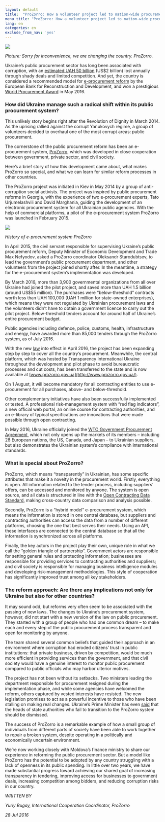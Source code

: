 ```yaml
---
layout: default
title:  "ProZorro: How a volunteer project led to nation-wide procurement reform in Ukraine"
menu_title: "ProZorro: How a volunteer project led to nation-wide procurement reform in Ukraine"
lang: en
categories: en
exclude_from_nav: 'yes'
---
```


<img src="../images/cases/ProZorro-stronger.jpg" />

*Picture: Sorry for inconvenience, we are changing the country. ProZorro.*

Ukraine’s public procurement sector has long been associated with corruption, with an [estimated UAH 50 billion](http://www.kmu.gov.ua/control/en/publish/article?art_id=248843805&cat_id=244314975) (US$2 billion) lost annually through shady deals and limited competition. And yet, the country is considered a recommended model for [e-procurement reform](https://www.ppi-ebrd-uncitral.com/images/stories/pdf/151208_Are_you_ready_for_eProcurement.pdf) by the European Bank for Reconstruction and Development, and won a prestigious [World Procurement Award](http://www.procurementleaders.com/world-procurement-awards/world-procurement-awards/winners) in May 2016.

### How did Ukraine manage such a radical shift within its public procurement system?

This unlikely story begins right after the Revolution of Dignity in March 2014. As the uprising rallied against the corrupt Yanukovych regime, a group of volunteers decided to overhaul one of the most corrupt areas: public procurement.

The cornerstone of the public procurement reform has been an e-procurement system, [ProZorro](http://www.prozorro.gov.ua/), which was developed in close cooperation between government, private sector, and civil society.

Here’s a brief story of how this development came about, what makes ProZorro so special, and what we can learn for similar reform processes in other countries. 

The ProZorro project was initiated in Kiev in May 2014 by a group of anti-corruption social activists. The project was inspired by public procurement reforms in Georgia, with the experience of two e-procurement experts, Tato Urjumelashvili and David Marghania, guiding the development of an electronic procurement system for all Ukrainian public agencies. With the help of commercial platforms, a pilot of the e-procurement system ProZorro was launched in February 2015.

<img src="../images/cases/ProZorro-History.png" />

*History of e-procurement system ProZorro*

In April 2015, the civil servant responsible for supervising Ukraine’s public procurement reform, Deputy Minister of Economic Development and Trade Max Nefyodov, asked a ProZorro coordinator Oleksandr Starodubtsev, to lead the government’s public procurement department, and other volunteers from the project joined shortly after. In the meantime, a strategy for the e-procurement system’s implementation was developed.

By March 2016, more than 3,900 governmental organizations from all over Ukraine had joined the pilot project, and saved more than UAH 1.5 billion (around US$55 million). The purchases were “below-threshold” contracts worth less than UAH 100,000 (UAH 1 million for state-owned enterprises), which means they were not regulated by Ukrainian procurement laws and the volunteers didn’t have to obtain a government licence to carry out the pilot project. Below-threshold tenders account for around half of Ukraine’s entire procurement budget.

Public agencies including defence, police, customs, health, infrastructure and energy, have awarded more than 85,000 tenders through the ProZorro system, as of July 2016.

With the new [law](http://www.kmu.gov.ua/control/en/publish/article?art_id=248843805&cat_id=244314975) into effect in April 2016, the project has been expanding step by step to cover all the country’s procurement. Meanwhile, the central platform, which was hosted by Transparency International Ukraine throughout the development and pilot phase to avoid bureaucratic processes and cut costs, has been transferred to the state and is now available at [www.prozorro.gov.ua](http://www.prozorro.gov.ua/).

On 1 August, it will become mandatory for all contracting entities to use e-procurement for all purchases, above- and below-threshold.   

Other complementary initiatives have also been successfully implemented or tested. A professional risk-management system with “red flag indicators”, a new official web portal, an online course for contracting authorities, and an e-library of typical specifications are innovations that were made possible through open contracting.

In May 2016, Ukraine officially joined the [WTO Government Procurement Agreement](https://www.wto.org/english/news_e/news16_e/gpro_22jun16_e.htm), which not only opens up the markets of its members – including 28 European nations, the US, Canada, and Japan – to Ukrainian suppliers, but also demonstrates the Ukrainian system’s compliance with international standards.

### What is special about ProZorro?

ProZorro, which means “transparently” in Ukrainian, has some specific attributes that make it a novelty in the procurement world. Firstly, everything is open. All information related to the tender process, including suppliers’ offers, can be accessed and monitored by anyone. The system is open source, and all data is structured in line with the [Open Contracting Data Standard](http://standard.open-contracting.org/latest/en/), making cross-country data comparison and analysis possible.

Secondly, ProZorro is a “hybrid model” e-procurement system, which means the information is stored in one central database, but suppliers and contracting authorities can access the data from a number of different platforms, choosing the one that best serves their needs. Using an API, these interfaces are connected to the central database so that all the information is synchronized across all platforms.

Finally, the key actors in the project play their own, unique role in what we call the “golden triangle of partnership”. Government actors are responsible for setting general rules and protecting information; businesses are responsible for providing services to contracting authorities and suppliers; and civil society is responsible for managing business intelligence modules and developing risk-management methodologies. This style of cooperation has significantly improved trust among all key stakeholders.

### The reform approach: Are there any implications not only for Ukraine but also for other countries?

It may sound odd, but reforms very often seem to be associated with the passing of new laws. The changes to Ukraine’s procurement system, however, did not start with a new version of the law on public procurement. They started with a group of people who had one common dream – to make each and every step of the public procurement process transparent and open for monitoring by anyone.

The team shared several common beliefs that guided their approach in an environment where corruption had eroded citizens’ trust in public institutions: that private business, driven by competition, would be much more efficient in providing services than the government, and that civil society would have a genuine interest to monitor public procurement compared to public officials who may harbor ulterior motives.

The project has not been without its setbacks. Two ministers leading the department responsible for procurement resigned during the implementation phase, and while some agencies have welcomed the reform, others captured by vested interests have resisted. The new legislation promises to act as a powerful incentive to those who have been stalling on making real changes. Ukraine’s Prime Minister has even [said](http://www.kmu.gov.ua/control/en/publish/article?art_id=249078786&cat_id=244314975) that the heads of state authorities who fail to transition to the ProZorro system should be dismissed.

The success of ProZorro is a remarkable example of how a small group of individuals from different parts of society have been able to work together to repair a broken system, despite operating in a politically and economically uncertain environment.

We’re now working closely with Moldova’s finance ministry to share our experience in reforming the public procurement sector. But a model like ProZorro has the potential to be adopted by any country struggling with a lack of openness in its public spending. In little over two years, we have made substantial progress toward achieving our shared goal of increasing transparency in tendering, improving access for businesses to government deals, increasing competition among bidders, and reducing corruption risks in our country.


*WRITTEN BY*

*Yuriy Bugay, International Cooperation Coordinator, ProZorro* 

*28 Jul 2016*

